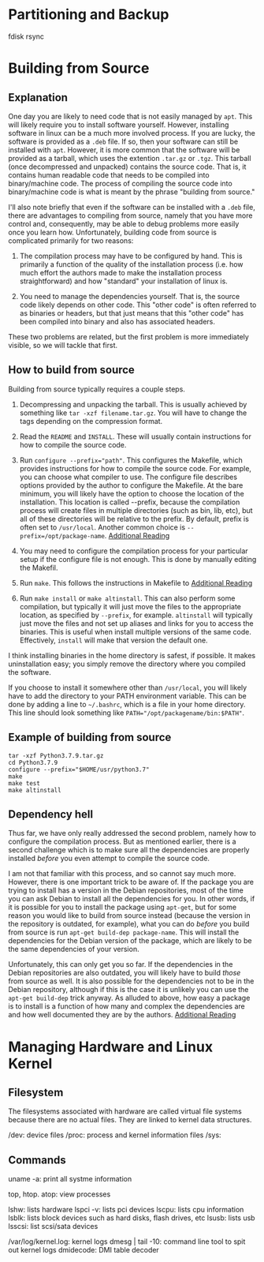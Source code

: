 # Partitioning and Backup

fdisk
rsync


# Building from Source

## Explanation

One day you are likely to need code that is not easily managed by `apt`. This will likely require you to install software yourself. However, installing software in linux can be a much more involved process. If you are lucky, the software is provided as a `.deb` file. If so, then your software can still be installed with `apt`. However, it is more common that the software will be provided as a tarball, which uses the extention `.tar.gz` or `.tgz`. This tarball (once decompressed and unpacked) contains the source code. That is, it contains human readable code that needs to be compiled into binary/machine code. The process of compiling the source code into binary/machine code is what is meant by the phrase "building from source."

I'll also note briefly that even if the software can be installed with a `.deb` file, there are advantages to compiling from source, namely that you have more control and, consequently, may be able to debug problems more easily once you learn how. Unfortunately, building code from source is complicated primarily for two reasons:

1. The compilation process may have to be configured by hand. This is primarily a function of the quality of the installation process (i.e. how much effort the authors made to make the installation process straightforward) and how "standard" your installation of linux is.

2. You need to manage the dependencies yourself. That is, the source code likely depends on other code. This "other code" is often referred to as binaries or headers, but that just means that this "other code" has been compiled into binary and also has associated headers.

These two problems are related, but the first problem is more immediately visible, so we will tackle that first.

## How to build from source

Building from source typically requires a couple steps.

1. Decompressing and unpacking the tarball. This is usually achieved by something like `tar -xzf filename.tar.gz`. You will have to change the tags depending on the compression format.

2. Read the `README` and `INSTALL`. These will usually contain instructions for how to compile the source code.

3. Run `configure --prefix="path"`. This configures the Makefile, which provides instructions for how to compile the source code. For example, you can choose what compiler to use. The configure file describes options provided by the author to configure the Makefile. At the bare minimum, you will likely have the option to choose the location of the installation. This location is called --prefix, because the compilation process will create files in multiple directories (such as bin, lib, etc), but all of these directories will be relative to the prefix. By default, prefix is often set to `/usr/local`. Another common choice is `--prefix=/opt/package-name`. [Additional Reading](https://en.wikipedia.org/wiki/Configure_script)

4. You may need to configure the compilation process for your particular setup if the configure file is not enough. This is done by manually editing the Makefil.

5. Run `make`. This follows the instructions in Makefile to [Additional Reading](https://en.wikipedia.org/wiki/Make_(software))

6. Run `make install` or `make altinstall`. This can also perform some compilation, but typically it will just move the files to the appropriate location, as specified by `--prefix`, for example. `altinstall` will typically just move the files and not set up aliases and links for you to access the binaries. This is useful when install multiple versions of the same code. Effectively, `install` will make that version the default one.

I think installing binaries in the home directory is safest, if possible. It makes uninstallation easy; you simply remove the directory where you compiled the software.

If you choose to install it somewhere other than `/usr/local`, you will likely have to add the directory to your PATH environment variable. This can be done by adding a line to `~/.bashrc`, which is a file in your home directory. This line should look something like `PATH="/opt/packagename/bin:$PATH"`.

## Example of building from source

```
tar -xzf Python3.7.9.tar.gz
cd Python3.7.9
configure --prefix="$HOME/usr/python3.7"
make
make test
make altinstall
```

## Dependency hell

Thus far, we have only really addressed the second problem, namely how to configure the compilation process. But as mentioned earlier, there is a second challenge which is to make sure all the dependencies are properly installed *before* you even attempt to compile the source code. 

I am not that familiar with this process, and so cannot say much more. However, there is one important trick to be aware of. If the package you are trying to install has a version in the Debian repositories, most of the time you can ask Debian to install all the dependencies for you. In other words, if it is possible for you to install the package using `apt-get`, but for some reason you would like to build from source instead (because the version in the repository is outdated, for example), what you can do *before* you build from source is run `apt-get build-dep package-name`. This will install the dependencies for the Debian version of the package, which are likely to be the same dependencies of your version. 

Unfortunately, this can only get you so far. If the dependencies in the Debian repositories are also outdated, you will likely have to build *those* from source as well. It is also possible for the dependencies not to be in the Debian repository, although if this is the case it is unlikely you can use the `apt-get build-dep` trick anyway. As alluded to above, how easy a package is to install is a function of how many and complex the dependencies are and how well documented they are by the authors. [Additional Reading](https://en.wikipedia.org/wiki/Dependency_hell)

# Managing Hardware and Linux Kernel

## Filesystem

The filesystems associated with hardware are called virtual file systems because there are no actual files. They are linked to kernel data structures.

/dev: device files
/proc: process and kernel information files
/sys: 

## Commands

uname -a: print all systme information

top, htop. atop: view processes

lshw: lists hardware
lspci -v: lists pci devices
lscpu: lists cpu information
lsblk: lists block devices such as hard disks, flash drives, etc
lsusb: lists usb 
lsscsi: list scsi/sata devices

/var/log/kernel.log: kernel logs
dmesg | tail -10: command line tool to spit out kernel logs
dmidecode: DMI table decoder
